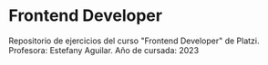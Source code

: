 # Frontend Developer
Repositorio de ejercicios del curso "Frontend Developer" de Platzi. 
Profesora: Estefany Aguilar.
Año de cursada: 2023
